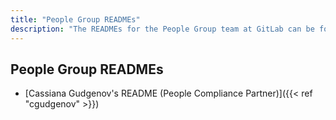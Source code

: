 ```yaml
---
title: "People Group READMEs"
description: "The READMEs for the People Group team at GitLab can be found on this page."
---
```


## People Group READMEs

- [Cassiana Gudgenov's README (People Compliance Partner)]({{< ref "cgudgenov" >}})
